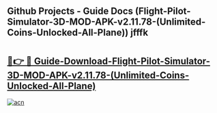 ## Github Projects - Guide Docs (Flight-Pilot-Simulator-3D-MOD-APK-v2.11.78-(Unlimited-Coins-Unlocked-All-Plane)) jfffk

# <h2><a href="https://apkcomod.com?title=Flight-Pilot-Simulator-3D-MOD-APK-v2.11.78-(Unlimited-Coins-Unlocked-All-Plane)">🔗👉 🔴 Guide-Download-Flight-Pilot-Simulator-3D-MOD-APK-v2.11.78-(Unlimited-Coins-Unlocked-All-Plane) </a></h2>

[![acn](https://github.com/user-attachments/assets/0f9c940e-d8b0-45ae-aac7-cd30a18b3e1c)](https://apkcomod.com?title=Flight-Pilot-Simulator-3D-MOD-APK-v2.11.78-(Unlimited-Coins-Unlocked-All-Plane))
